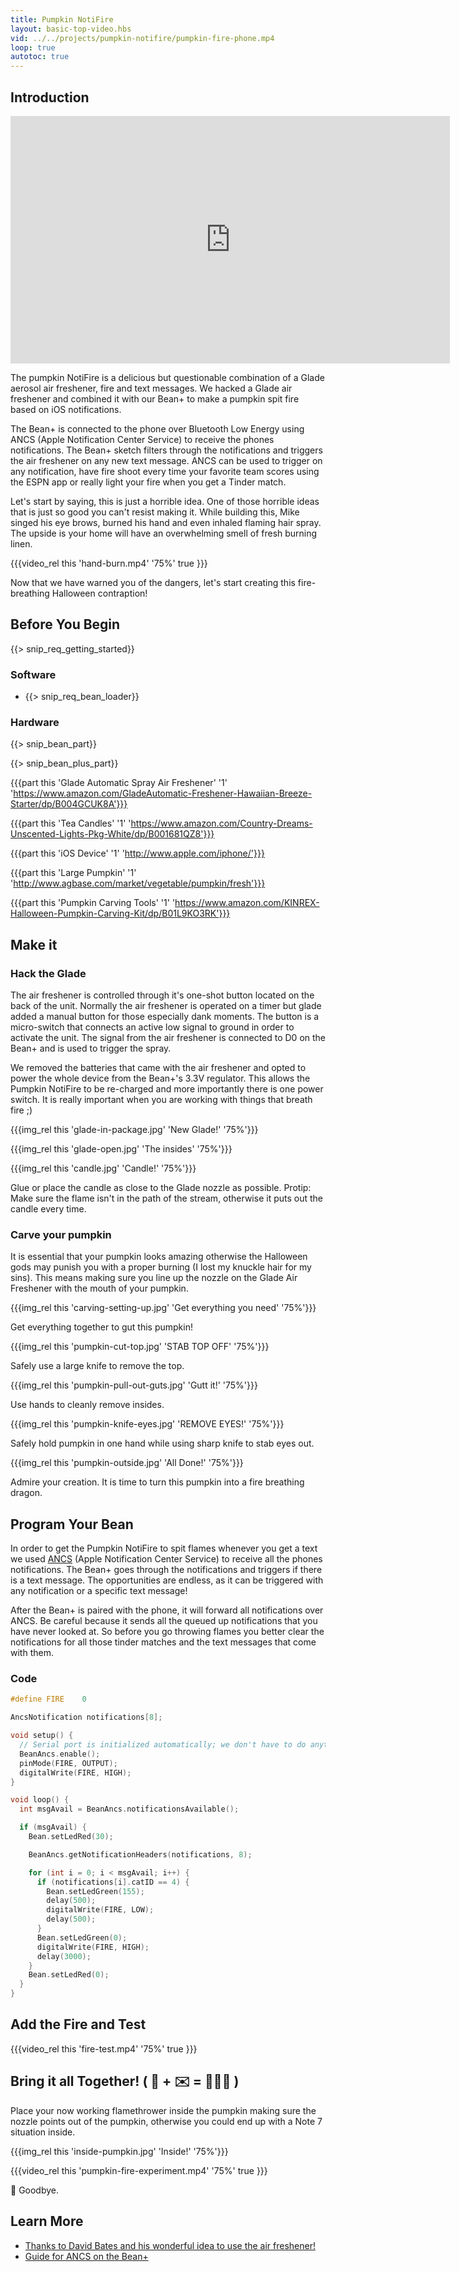 ```yaml
---
title: Pumpkin NotiFire
layout: basic-top-video.hbs
vid: ../../projects/pumpkin-notifire/pumpkin-fire-phone.mp4
loop: true
autotoc: true
---
```


## Introduction

<div>
  <iframe width="703" height="396" src="https://www.youtube.com/embed/ScVQEZZuLLU" frameborder="0" allowfullscreen></iframe>
</div>


The pumpkin NotiFire is a delicious but questionable combination of a Glade aerosol air freshener, fire and text messages. We hacked a Glade air freshener and combined it with our Bean+ to make a pumpkin spit fire based on iOS notifications.

The Bean+ is connected to the phone over Bluetooth Low Energy using ANCS (Apple Notification Center Service) to receive the phones notifications. The Bean+ sketch filters through the notifications and triggers the air freshener on any new text message. ANCS can be used to trigger on any notification, have fire shoot every time your favorite team scores using the ESPN app or really light your fire when you get a Tinder match.

Let's start by saying, this is just a horrible idea. One of those horrible ideas that is just so good you can't resist making it. While building this, Mike singed his eye brows, burned his hand and even inhaled flaming hair spray. The upside is your home will have an overwhelming smell of fresh burning linen.

{{{video_rel this 'hand-burn.mp4' '75%' true }}}

Now that we have warned you of the dangers, let's start creating this fire-breathing Halloween contraption!

## Before You Begin

{{> snip_req_getting_started}}

### Software

* {{> snip_req_bean_loader}}

### Hardware

{{> snip_bean_part}}

{{> snip_bean_plus_part}}

{{{part this 'Glade Automatic Spray Air Freshener' '1' 'https://www.amazon.com/GladeAutomatic-Freshener-Hawaiian-Breeze-Starter/dp/B004GCUK8A'}}}

{{{part this 'Tea Candles' '1' 'https://www.amazon.com/Country-Dreams-Unscented-Lights-Pkg-White/dp/B001681QZ8'}}}

{{{part this 'iOS Device' '1' 'http://www.apple.com/iphone/'}}}

{{{part this 'Large Pumpkin' '1' 'http://www.agbase.com/market/vegetable/pumpkin/fresh'}}}

{{{part this 'Pumpkin Carving Tools' '1' 'https://www.amazon.com/KINREX-Halloween-Pumpkin-Carving-Kit/dp/B01L9KO3RK'}}}

## Make it

### Hack the Glade

The air freshener is controlled through it's one-shot button located on the back of the unit. Normally the air freshener is operated on a timer but glade added a manual button for those especially dank moments. The button is a micro-switch that connects an active low signal to ground in order to activate the unit. The signal from the air freshener is connected to D0 on the Bean+ and is used to trigger the spray.

We removed the batteries that came with the air freshener and opted to power the whole device from the Bean+'s 3.3V regulator. This allows the Pumpkin NotiFire to be re-charged and more importantly there is one power switch. It is really important when you are working with things that breath fire ;)

{{{img_rel this 'glade-in-package.jpg' 'New Glade!' '75%'}}}

{{{img_rel this 'glade-open.jpg' 'The insides' '75%'}}}

{{{img_rel this 'candle.jpg' 'Candle!' '75%'}}}

Glue or place the candle as close to the Glade nozzle as possible.  Protip: Make sure the flame isn't in the path of the stream, otherwise it puts out the candle every time.

### Carve your pumpkin

It is essential that your pumpkin looks amazing otherwise the Halloween gods may punish you with a proper burning (I lost my knuckle hair for my sins). This means making sure you line up the nozzle on the Glade Air Freshener with the mouth of your pumpkin.

{{{img_rel this 'carving-setting-up.jpg' 'Get everything you need' '75%'}}}

Get everything together to gut this pumpkin!

{{{img_rel this 'pumpkin-cut-top.jpg' 'STAB TOP OFF' '75%'}}}

Safely use a large knife to remove the top.

{{{img_rel this 'pumpkin-pull-out-guts.jpg' 'Gutt it!' '75%'}}}

Use hands to cleanly remove insides.

{{{img_rel this 'pumpkin-knife-eyes.jpg' 'REMOVE EYES!' '75%'}}}

Safely hold pumpkin in one hand while using sharp knife to stab eyes out.

{{{img_rel this 'pumpkin-outside.jpg' 'All Done!' '75%'}}}

Admire your creation. It is time to turn this pumpkin into a fire breathing dragon.

## Program Your Bean

In order to get the Pumpkin NotiFire to spit flames whenever you get a text we used [ANCS](../../features/ancs/) (Apple Notification Center Service) to receive all the phones notifications. The Bean+ goes through the notifications and triggers if there is a text message. The opportunities are endless, as it can be triggered with any notification or a specific text message!

After the Bean+ is paired with the phone, it will forward all notifications over ANCS. Be careful because it sends all the queued up notifications that you have never looked at. So before you go throwing flames you better clear the notifications for all those tinder matches and the text messages that come with them.

### Code

```cpp
#define FIRE    0

AncsNotification notifications[8];

void setup() {
  // Serial port is initialized automatically; we don't have to do anything
  BeanAncs.enable();
  pinMode(FIRE, OUTPUT);
  digitalWrite(FIRE, HIGH);
}

void loop() {
  int msgAvail = BeanAncs.notificationsAvailable();

  if (msgAvail) {
    Bean.setLedRed(30);

    BeanAncs.getNotificationHeaders(notifications, 8);

    for (int i = 0; i < msgAvail; i++) {
      if (notifications[i].catID == 4) {
        Bean.setLedGreen(155);
        delay(500);
        digitalWrite(FIRE, LOW);
        delay(500);
      }
      Bean.setLedGreen(0);
      digitalWrite(FIRE, HIGH);
      delay(3000);
    }
    Bean.setLedRed(0);
  }
}
```

## Add the Fire and Test

{{{video_rel this 'fire-test.mp4' '75%' true }}}

## Bring it all Together! ( 📱 + ✉️ = 🎃🔥🔥 )

Place your now working flamethrower inside the pumpkin making sure the nozzle points out of the pumpkin, otherwise you could end up with a Note 7 situation inside.

{{{img_rel this 'inside-pumpkin.jpg' 'Inside!' '75%'}}}

{{{video_rel this 'pumpkin-fire-experiment.mp4' '75%' true }}}

👋 Goodbye.

## Learn More
* [Thanks to David Bates and his wonderful idea to use the air freshener!](https://www.hackster.io/Dlbates/iot-flaming-and-talking-pumpkin-using-aws-and-esp8266-49934f)
* [Guide for ANCS on the Bean+](../../features/ancs/)
